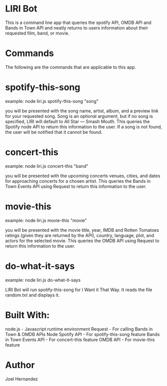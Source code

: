 # LIRI Bot

This is a command line app that queries the spotify API, OMDB API and Bands in Town API and neatly returns to users information about their requested film, band, or movie.

# Commands #

The following are the commands that are applicable to this app.

# spotify-this-song

example: node liri.js spotify-this-song "song"

you will be presented with the song name, artist, album, and a preview link for your requested song. Song is an optional argument, but if no song is specified, LIRI will default to All Star –– Smash Mouth. This queries the Spotify node API to return this information to the user. If a song is not found, the user will be notified that it cannot be found.



# concert-this

example: node liri.js concert-this "band"

you will be presented with the upcoming concerts venues, cities, and dates for approaching concerts for a chosen artist. This queries the Bands in Town Events API using Request to return this information to the user. 


# movie-this

example: node liri.js movie-this "movie"

you will be presented with the movie title, year, IMDB and Rotten Tomatoes ratings (given they are returned by the API), country, language, plot, and actors for the selected movie. This queries the OMDB API using Request to return this information to the user. 



# do-what-it-says

example: node liri.js do-what-it-says

LIRI Bot will run spotify-this-song for I Want it That Way. It reads the file random.txt and displays it.



# Built With:
node.js - Javascript runtime environment
Request - For calling Bands in Town & OMDB APIs
Node Spotify API - For spotify-this-song feature
Bands in Town Events API - For concert-this feature
OMDB API - For movie-this feature


# Author
Joel Hernandez

